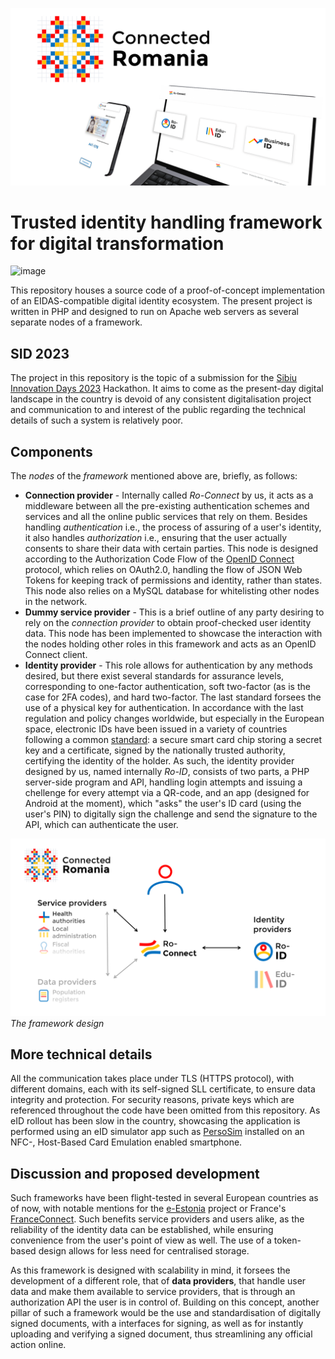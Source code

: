 ![Thumbnail](images/thumbnail.png)
# Trusted identity handling framework for digital transformation
![image](https://img.shields.io/badge/License-MIT-green)

This repository houses a source code of a proof-of-concept implementation of an EIDAS-compatible digital identity ecosystem. The present project is written in PHP and designed to run on Apache web servers as several separate nodes of a framework.

## SID 2023
The project in this repository is the topic of a submission for the [Sibiu Innovation Days 2023](https://events.ulbsibiu.ro/innovationdays/) Hackathon. It aims to come as the present-day digital landscape in the country is devoid of any consistent digitalisation project and communication to and interest of the public regarding the technical details of such a system is relatively poor.

## Components
The *nodes* of the *framework* mentioned above are, briefly, as follows:
- **Connection provider** - Internally called *Ro-Connect* by us, it acts as a middleware between all the pre-existing authentication schemes and services and all the online public services that rely on them. Besides handling *authentication* i.e., the process of assuring of a user's identity, it also handles *authorization* i.e., ensuring that the user actually consents to share their data with certain parties. This node is designed according to the Authorization Code Flow of the [OpenID Connect](https://openid.net/specs/openid-connect-core-1_0.html) protocol, which relies on OAuth2.0, handling the flow of JSON Web Tokens for keeping track of permissions and identity, rather than states. This node also relies on a MySQL database for whitelisting other nodes in the network.
- **Dummy service provider** - This is a brief outline of any party desiring to rely on the *connection provider* to obtain proof-checked user identity data. This node has been implemented to showcase the interaction with the nodes holding other roles in this framework and acts as an OpenID Connect client.
- **Identity provider** - This role allows for authentication by any methods desired, but there exist several standards for assurance levels, corresponding to one-factor authentication, soft two-factor (as is the case for 2FA codes), and hard two-factor. The last standard forsees the use of a physical key for authentication. In accordance with the last regulation and policy changes worldwide, but especially in the European space, electronic IDs have been issued in a variety of countries following a common [standard](https://www.id.ee/wp-content/uploads/2021/08/td-id1-chip-app-4.pdf): a secure smart card chip storing a secret key and a certificate, signed by the nationally trusted authority, certifying the identity of the holder. As such, the identity provider designed by us, named internally *Ro-ID*, consists of two parts, a PHP server-side program and API, handling login attempts and issuing a chellenge for every attempt via a QR-code, and an app (designed for Android at the moment), which "asks" the user's ID card (using the user's PIN) to digitally sign the challenge and send the signature to the API, which can authenticate the user.

![Framework](images/framework.png)
*The framework design*

## More technical details
All the communication takes place under TLS (HTTPS protocol), with different domains, each with its self-signed SLL certificate, to ensure data integrity and protection. For security reasons, private keys which are referenced throughout the code have been omitted from this repository.
As eID rollout has been slow in the country, showcasing the application is performed using an eID simulator app such as [PersoSim](https://persosim.secunet.com/en/) installed on an NFC-, Host-Based Card Emulation enabled smartphone.

## Discussion and proposed development
Such frameworks have been flight-tested in several European countries as of now, with notable mentions for the [e-Estonia](https://e-estonia.com/solutions/interoperability-services/x-road/) project or France's [FranceConnect](https://franceconnect.gouv.fr/). Such benefits service providers and users alike, as the reliability of the identity data can be established, while ensuring convenience from the user's point of view as well. The use of a token-based design allows for less need for centralised storage.

As this framework is designed with scalability in mind, it forsees the development of a different role, that of **data providers**, that handle user data and make them available to service providers, that is through an authorization API the user is in control of.
Building on this concept, another pillar of such a framework would be the use and standardisation of digitally signed documents, with a interfaces for signing, as well as for instantly uploading and verifying a signed document, thus streamlining any official action online.
